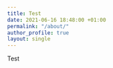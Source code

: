 ```yaml
---
title: Test
date: 2021-06-16 18:48:00 +01:00
permalink: "/about/"
author_profile: true
layout: single
---
```


Test